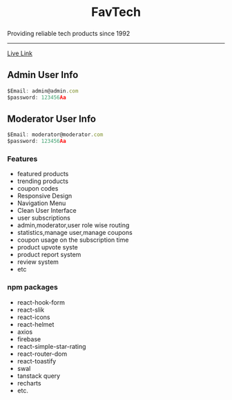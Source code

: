 # <h1 style="text-align:center ; padding:5px 10px">FavTech</h1>
Providing reliable tech products since 1992

<hr>

[Live Link](https://producthunt-lite.web.app/)

## Admin User Info

```javascript
$Email: admin@admin.com
$password: 123456Aa
```
## Moderator User Info

```javascript
$Email: moderator@moderator.com
$password: 123456Aa
```

### Features

- featured products
- trending products
- coupon codes
- Responsive Design
- Navigation Menu
- Clean User Interface
- user subscriptions
- admin,moderator,user role wise routing
- statistics,manage user,manage coupons
- coupon usage on the subscription time
- product upvote syste
- product report system
- review system
- etc

### npm packages

- react-hook-form
- react-slik
- react-icons
- react-helmet
- axios
- firebase
- react-simple-star-rating
- react-router-dom
- react-toastify
- swal
- tanstack query
- recharts
- etc.